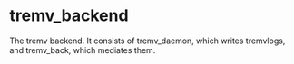 # tremv_backend
The tremv backend. It consists of tremv_daemon, which writes tremvlogs, and tremv_back, which mediates them.
